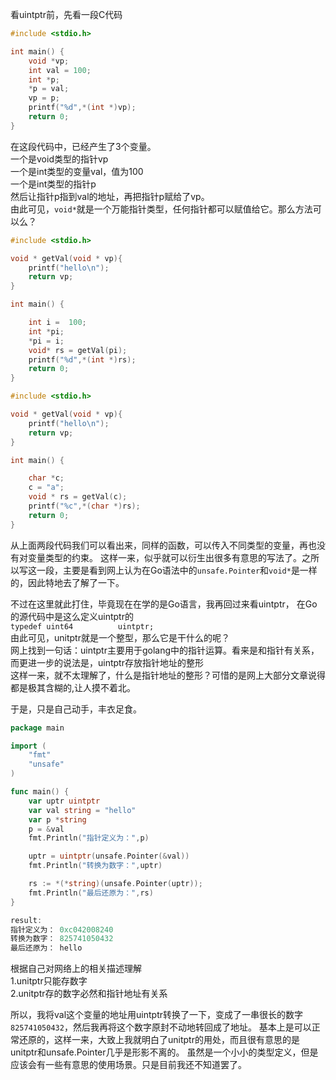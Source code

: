 看uintptr前，先看一段C代码

```c
#include <stdio.h>

int main() {
    void *vp;
    int val = 100;
    int *p;
    *p = val;
    vp = p;
    printf("%d",*(int *)vp);
    return 0;
}
```
在这段代码中，已经产生了3个变量。   
一个是void类型的指针vp  
一个是int类型的变量val，值为100  
一个是int类型的指针p  
然后让指针p指到val的地址，再把指针p赋给了vp。  
由此可见，`void*`就是一个万能指针类型，任何指针都可以赋值给它。那么方法可以么？  

```c
#include <stdio.h>

void * getVal(void * vp){
    printf("hello\n");
    return vp;
}

int main() {

    int i =  100;
    int *pi;
    *pi = i;
    void* rs = getVal(pi);
    printf("%d",*(int *)rs);
    return 0;
}
```

```c
#include <stdio.h>

void * getVal(void * vp){
    printf("hello\n");
    return vp;
}

int main() {

    char *c;
    c = "a";
    void * rs = getVal(c);
    printf("%c",*(char *)rs);
    return 0;
}
```
从上面两段代码我们可以看出来，同样的函数，可以传入不同类型的变量，再也没有对变量类型的约束。
这样一来，似乎就可以衍生出很多有意思的写法了。之所以写这一段，主要是看到网上认为在Go语法中的`unsafe.Pointer`和`void*`是一样的，因此特地去了解了一下。

不过在这里就此打住，毕竟现在在学的是Go语言，我再回过来看uintptr，
在Go的源代码中是这么定义uintptr的  
`typedef uint64          uintptr;`  
由此可见，unitptr就是一个整型，那么它是干什么的呢？  
网上找到一句话：uintptr主要用于golang中的指针运算。看来是和指针有关系，而更进一步的说法是，uintptr存放指针地址的整形  
这样一来，就不太理解了，什么是指针地址的整形？可惜的是网上大部分文章说得都是极其含糊的,让人摸不着北。 

于是，只是自己动手，丰衣足食。
```go
package main

import (
	"fmt"
	"unsafe"
)

func main() {
	var uptr uintptr
	var val string = "hello"
	var p *string
	p = &val
	fmt.Println("指针定义为：",p)

	uptr = uintptr(unsafe.Pointer(&val))
	fmt.Println("转换为数字：",uptr)

	rs := *(*string)(unsafe.Pointer(uptr));
	fmt.Println("最后还原为：",rs)
}

result:
指针定义为： 0xc042008240
转换为数字： 825741050432
最后还原为： hello
```
根据自己对网络上的相关描述理解  
1.unitptr只能存数字  
2.unitptr存的数字必然和指针地址有关系  

所以，我将val这个变量的地址用uintptr转换了一下，变成了一串很长的数字`825741050432`，然后我再将这个数字原封不动地转回成了地址。
基本上是可以正常还原的，这样一来，大致上我就明白了unitptr的用处，而且很有意思的是unitptr和unsafe.Pointer几乎是形影不离的。
虽然是一个小小的类型定义，但是应该会有一些有意思的使用场景。只是目前我还不知道罢了。
